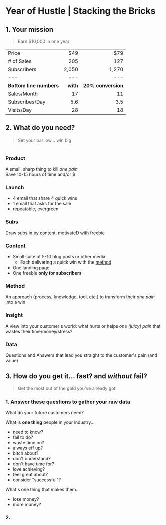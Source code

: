 # Year of Hustle | Stacking the Bricks

## 1. Your mission

> Earn \$10,000 in one year

|                         |          |                    |
| :---------------------- | -------: | -----------------: |
| Price                   |     \$49 |               \$79 |
| # of Sales              |      205 |                127 |
| Subscribers             |    2,050 |              1,270 |
| ---                     |      --- |                --- |
| **Bottom line numbers** | **with** | **20% conversion** |
| Sales/Month             |       17 |                 11 |
| Subscribes/Day          |      5.6 |                3.5 |
| Visits/Day              |       28 |                 18 |

## 2. What do you need?

> Set your bar low... win big

|  |  |
| :-- | :-- |
### Product

A small, sharp thing to kill _one pain_ <br> Save 10-15 hours of time and/or \$

### Launch

- 4 email that share 4 quick wins
- 1 email that asks for the sale
- repeatable, evergreen

### Subs

Draw subs in by content, motivateD with freebie

### Content

- Small suite of 5-10 blog posts or other media
  - Each delivering a quick win with the [method](#method)
- One landing page
- One freebie **only for subscribers**

### Method

An approach (process, knowledge, tool, etc.) to transform their _one pain_ into a win

### Insight

 A view into your customer's world: what hurts or helps _one (juicy) pain_ that wastes their time/money/stress?

### Data

Questions and Answers that lead you straight to the customer's pain (and value)

## 3. How do you get it... fast? and _without_ fail?

> Get the most out of the gold you've already got!

### 1. Answer these questions to gather your raw data

What do your future customers need?

What is **one thing** people in your industry...

- need to know?
- fail to do?
- waste time on?
- always eff up?
- bitch about?
- don't understand?
- don't have time for?
- love achieving?
- feel great about?
- consider "successful"?

What's one thing that makes them...

- lose money?
- more money?

### 2. 